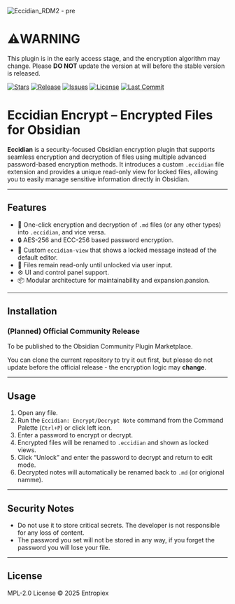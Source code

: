 ![Eccidian_RDM2 - pre](https://github.com/user-attachments/assets/e6ae4359-d1fe-4613-99b0-3edf6007cdec)

# ⚠️WARNING

This plugin is in the early access stage, and the encryption algorithm may change.
Please **DO NOT** update the version at will before the stable version is released.

[![Stars](https://img.shields.io/github/stars/Enthalpiex/Eccidian-Encrypt?style=social)](https://github.com/Enthalpiex/Eccidian-Encrypt/stargazers)
[![Release](https://img.shields.io/github/v/release/Enthalpiex/Eccidian-Encrypt?include_prereleases&label=release)](https://github.com/Enthalpiex/Eccidian-Encrypt/releases)
[![Issues](https://img.shields.io/github/issues/Enthalpiex/Eccidian-Encrypt)](https://github.com/Enthalpiex/Eccidian-Encrypt/issues)
[![License](https://img.shields.io/github/license/Enthalpiex/Eccidian-Encrypt)](https://github.com/Enthalpiex/Eccidian-Encrypt/blob/main/LICENSE)
[![Last Commit](https://img.shields.io/github/last-commit/Enthalpiex/Eccidian-Encrypt)](https://github.com/Enthalpiex/Eccidian-Encrypt/commits/main)

# Eccidian Encrypt – Encrypted Files for Obsidian

**Eccidian** is a security-focused Obsidian encryption plugin that supports seamless encryption and decryption of files using multiple advanced password-based encryption methods. It introduces a custom `.eccidian` file extension and provides a unique read-only view for locked files, allowing you to easily manage sensitive information directly in Obsidian.

---

##  Features

- 🔁 One-click encryption and decryption of `.md` files (or any other types) into `.eccidian`, and vice versa.
- 🔒 AES-256 and ECC-256 based password encryption.
- 📄 Custom `eccidian-view` that shows a locked message instead of the default editor.
- 🧷 Files remain read-only until unlocked via user input.
- ⚙️ UI and control panel support.
- 📦 Modular architecture for maintainability and expansion.pansion.

---

##  Installation

### (Planned) Official Community Release

To be published to the Obsidian Community Plugin Marketplace.

You can clone the current repository to try it out first, but please do not update before the official release - the encryption logic may **change**.

---

##  Usage

1. Open any file.
2. Run the `Eccidian: Encrypt/Decrypt Note` command from the Command Palette (`Ctrl+P`) or click left icon.
3. Enter a password to encrypt or decrypt.
4. Encrypted files will be renamed to `.eccidian` and shown as locked views.
5. Click “Unlock” and enter the password to decrypt and return to edit mode.
6. Decrypted notes will automatically be renamed back to `.md` (or origional namme).

---

##  Security Notes

- Do not use it to store critical secrets. The developer is not responsible for any loss of content.
- The password you set will not be stored in any way, if you forget the password you will lose your file.

---

##  License

MPL-2.0 License © 2025 Entropiex

